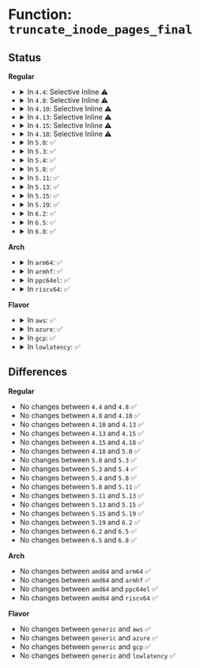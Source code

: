 # Function: <code>truncate_inode_pages_final</code>

## Status
<b>Regular</b>
<ul>
<li>
<details>
<summary>In <code>4.4</code>: Selective Inline ⚠️</summary>

```c
void truncate_inode_pages_final(struct address_space *mapping);
```

**Collision:** Unique Global

**Inline:** Selective

**Transformation:** False

**Instances:**

```
In mm/truncate.c (ffffffff8119f500)
Location: mm/truncate.c:403
Inline: True
Direct callers:
  - kernel/bpf/inode.c:bpf_evict_inode
  - fs/inode.c:evict
  - fs/block_dev.c:bdev_evict_inode
  - fs/proc/inode.c:proc_evict_inode
  - fs/kernfs/inode.c:kernfs_evict_inode
  - fs/ext4/inode.c:ext4_evict_inode
  - fs/ext4/inode.c:ext4_evict_inode
  - fs/fat/inode.c:fat_evict_inode
  - fs/ecryptfs/super.c:ecryptfs_evict_inode
  - fs/fuse/inode.c:fuse_evict_inode
  - fs/debugfs/inode.c:debugfs_evict_inode
```
**Symbols:**

```
ffffffff8119f500-ffffffff8119f552: truncate_inode_pages_final (STB_GLOBAL)
```
</details>
</li>
<li>
<details>
<summary>In <code>4.8</code>: Selective Inline ⚠️</summary>

```c
void truncate_inode_pages_final(struct address_space *mapping);
```

**Collision:** Unique Global

**Inline:** Selective

**Transformation:** False

**Instances:**

```
In mm/truncate.c (ffffffff811b5230)
Location: mm/truncate.c:414
Inline: True
Direct callers:
  - kernel/bpf/inode.c:bpf_evict_inode
  - fs/inode.c:evict
  - fs/block_dev.c:bdev_evict_inode
  - fs/proc/inode.c:proc_evict_inode
  - fs/kernfs/inode.c:kernfs_evict_inode
  - fs/ext4/inode.c:ext4_evict_inode
  - fs/ext4/inode.c:ext4_evict_inode
  - fs/fat/inode.c:fat_evict_inode
  - fs/ecryptfs/super.c:ecryptfs_evict_inode
  - fs/fuse/inode.c:fuse_evict_inode
  - fs/debugfs/inode.c:debugfs_evict_inode
```
**Symbols:**

```
ffffffff811b5230-ffffffff811b5282: truncate_inode_pages_final (STB_GLOBAL)
```
</details>
</li>
<li>
<details>
<summary>In <code>4.10</code>: Selective Inline ⚠️</summary>

```c
void truncate_inode_pages_final(struct address_space *mapping);
```

**Collision:** Unique Global

**Inline:** Selective

**Transformation:** False

**Instances:**

```
In mm/truncate.c (ffffffff811c5840)
Location: mm/truncate.c:443
Inline: True
Direct callers:
  - kernel/bpf/inode.c:bpf_evict_inode
  - fs/inode.c:evict
  - fs/block_dev.c:bdev_evict_inode
  - fs/proc/inode.c:proc_evict_inode
  - fs/kernfs/inode.c:kernfs_evict_inode
  - fs/ext4/inode.c:ext4_evict_inode
  - fs/ext4/inode.c:ext4_evict_inode
  - fs/fat/inode.c:fat_evict_inode
  - fs/ecryptfs/super.c:ecryptfs_evict_inode
  - fs/fuse/inode.c:fuse_evict_inode
  - fs/debugfs/inode.c:debugfs_evict_inode
```
**Symbols:**

```
ffffffff811c5840-ffffffff811c5892: truncate_inode_pages_final (STB_GLOBAL)
```
</details>
</li>
<li>
<details>
<summary>In <code>4.13</code>: Selective Inline ⚠️</summary>

```c
void truncate_inode_pages_final(struct address_space *mapping);
```

**Collision:** Unique Global

**Inline:** Selective

**Transformation:** False

**Instances:**

```
In mm/truncate.c (ffffffff811cdb50)
Location: mm/truncate.c:442
Inline: True
Direct callers:
  - kernel/bpf/inode.c:bpf_evict_inode
  - fs/inode.c:evict
  - fs/block_dev.c:bdev_evict_inode
  - fs/proc/inode.c:proc_evict_inode
  - fs/kernfs/inode.c:kernfs_evict_inode
  - fs/ext4/inode.c:ext4_evict_inode
  - fs/ext4/inode.c:ext4_evict_inode
  - fs/fat/inode.c:fat_evict_inode
  - fs/ecryptfs/super.c:ecryptfs_evict_inode
  - fs/fuse/inode.c:fuse_evict_inode
  - fs/debugfs/inode.c:debugfs_evict_inode
  - security/inode.c:securityfs_evict_inode
  - security/apparmor/apparmorfs.c:aafs_evict_inode
```
**Symbols:**

```
ffffffff811cdb50-ffffffff811cdba3: truncate_inode_pages_final (STB_GLOBAL)
```
</details>
</li>
<li>
<details>
<summary>In <code>4.15</code>: Selective Inline ⚠️</summary>

```c
void truncate_inode_pages_final(struct address_space *mapping);
```

**Collision:** Unique Global

**Inline:** Selective

**Transformation:** False

**Instances:**

```
In mm/truncate.c (ffffffff811e2f00)
Location: mm/truncate.c:495
Inline: True
Direct callers:
  - kernel/bpf/inode.c:bpf_evict_inode
  - fs/inode.c:evict
  - fs/block_dev.c:bdev_evict_inode
  - fs/proc/inode.c:proc_evict_inode
  - fs/kernfs/inode.c:kernfs_evict_inode
  - fs/ext4/inode.c:ext4_evict_inode
  - fs/ext4/inode.c:ext4_evict_inode
  - fs/fat/inode.c:fat_evict_inode
  - fs/ecryptfs/super.c:ecryptfs_evict_inode
  - fs/fuse/inode.c:fuse_evict_inode
  - fs/debugfs/inode.c:debugfs_evict_inode
  - security/inode.c:securityfs_evict_inode
  - security/apparmor/apparmorfs.c:aafs_evict_inode
```
**Symbols:**

```
ffffffff811e2f00-ffffffff811e2f51: truncate_inode_pages_final (STB_GLOBAL)
```
</details>
</li>
<li>
<details>
<summary>In <code>4.18</code>: Selective Inline ⚠️</summary>

```c
void truncate_inode_pages_final(struct address_space *mapping);
```

**Collision:** Unique Global

**Inline:** Selective

**Transformation:** False

**Instances:**

```
In mm/truncate.c (ffffffff81204560)
Location: mm/truncate.c:491
Inline: True
Direct callers:
  - kernel/bpf/inode.c:bpf_evict_inode
  - fs/inode.c:evict
  - fs/block_dev.c:bdev_evict_inode
  - fs/proc/inode.c:proc_evict_inode
  - fs/kernfs/inode.c:kernfs_evict_inode
  - fs/ext4/inode.c:ext4_evict_inode
  - fs/ext4/inode.c:ext4_evict_inode
  - fs/fat/inode.c:fat_evict_inode
  - fs/ecryptfs/super.c:ecryptfs_evict_inode
  - fs/fuse/inode.c:fuse_evict_inode
  - fs/debugfs/inode.c:debugfs_evict_inode
  - security/inode.c:securityfs_evict_inode
  - security/apparmor/apparmorfs.c:aafs_evict_inode
```
**Symbols:**

```
ffffffff81204560-ffffffff812045b6: truncate_inode_pages_final (STB_GLOBAL)
```
</details>
</li>
<li>
<details>
<summary>In <code>5.0</code>: ✅</summary>

```c
void truncate_inode_pages_final(struct address_space *mapping);
```

**Collision:** Unique Global

**Inline:** No

**Transformation:** False

**Instances:**

```
In mm/truncate.c (ffffffff81216f20)
Location: mm/truncate.c:488
Inline: False
Direct callers:
  - kernel/bpf/inode.c:bpf_evict_inode
  - fs/inode.c:evict
  - fs/block_dev.c:bdev_evict_inode
  - fs/proc/inode.c:proc_evict_inode
  - fs/kernfs/inode.c:kernfs_evict_inode
  - fs/ext4/inode.c:ext4_evict_inode
  - fs/ext4/inode.c:ext4_evict_inode
  - fs/fat/inode.c:fat_evict_inode
  - fs/ecryptfs/super.c:ecryptfs_evict_inode
  - fs/fuse/inode.c:fuse_evict_inode
  - fs/debugfs/inode.c:debugfs_evict_inode
  - security/inode.c:securityfs_evict_inode
  - security/apparmor/apparmorfs.c:aafs_evict_inode
```
**Symbols:**

```
ffffffff81216f20-ffffffff81216f73: truncate_inode_pages_final (STB_GLOBAL)
```
</details>
</li>
<li>
<details>
<summary>In <code>5.3</code>: ✅</summary>

```c
void truncate_inode_pages_final(struct address_space *mapping);
```

**Collision:** Unique Global

**Inline:** No

**Transformation:** False

**Instances:**

```
In mm/truncate.c (ffffffff81226880)
Location: mm/truncate.c:489
Inline: False
Direct callers:
  - fs/inode.c:evict
  - fs/block_dev.c:bdev_evict_inode
  - fs/proc/inode.c:proc_evict_inode
  - fs/kernfs/inode.c:kernfs_evict_inode
  - fs/ext4/inode.c:ext4_evict_inode
  - fs/ext4/inode.c:ext4_evict_inode
  - fs/fat/inode.c:fat_evict_inode
  - fs/ecryptfs/super.c:ecryptfs_evict_inode
```
**Symbols:**

```
ffffffff81226880-ffffffff812268d5: truncate_inode_pages_final (STB_GLOBAL)
```
</details>
</li>
<li>
<details>
<summary>In <code>5.4</code>: ✅</summary>

```c
void truncate_inode_pages_final(struct address_space *mapping);
```

**Collision:** Unique Global

**Inline:** No

**Transformation:** False

**Instances:**

```
In mm/truncate.c (ffffffff812346f0)
Location: mm/truncate.c:489
Inline: False
Direct callers:
  - fs/inode.c:evict
  - fs/block_dev.c:bdev_evict_inode
  - fs/proc/inode.c:proc_evict_inode
  - fs/kernfs/inode.c:kernfs_evict_inode
  - fs/ext4/inode.c:ext4_evict_inode
  - fs/ext4/inode.c:ext4_evict_inode
  - fs/fat/inode.c:fat_evict_inode
  - fs/ecryptfs/super.c:ecryptfs_evict_inode
```
**Symbols:**

```
ffffffff812346f0-ffffffff81234745: truncate_inode_pages_final (STB_GLOBAL)
```
</details>
</li>
<li>
<details>
<summary>In <code>5.8</code>: ✅</summary>

```c
void truncate_inode_pages_final(struct address_space *mapping);
```

**Collision:** Unique Global

**Inline:** No

**Transformation:** False

**Instances:**

```
In mm/truncate.c (ffffffff81261cb0)
Location: mm/truncate.c:489
Inline: False
Direct callers:
  - fs/inode.c:evict
  - fs/block_dev.c:bdev_evict_inode
  - fs/proc/inode.c:proc_evict_inode
  - fs/kernfs/inode.c:kernfs_evict_inode
  - fs/ext4/inode.c:ext4_evict_inode
  - fs/ext4/inode.c:ext4_evict_inode
  - fs/fat/inode.c:fat_evict_inode
  - fs/ecryptfs/super.c:ecryptfs_evict_inode
  - fs/fuse/inode.c:fuse_evict_inode
```
**Symbols:**

```
ffffffff81261cb0-ffffffff81261d05: truncate_inode_pages_final (STB_GLOBAL)
```
</details>
</li>
<li>
<details>
<summary>In <code>5.11</code>: ✅</summary>

```c
void truncate_inode_pages_final(struct address_space *mapping);
```

**Collision:** Unique Global

**Inline:** No

**Transformation:** False

**Instances:**

```
In mm/truncate.c (ffffffff8126bfb0)
Location: mm/truncate.c:489
Inline: False
Direct callers:
  - fs/inode.c:evict
  - fs/block_dev.c:bdev_evict_inode
  - fs/proc/inode.c:proc_evict_inode
  - fs/kernfs/inode.c:kernfs_evict_inode
  - fs/ext4/inode.c:ext4_evict_inode
  - fs/ext4/inode.c:ext4_evict_inode
  - fs/fat/inode.c:fat_evict_inode
  - fs/ecryptfs/super.c:ecryptfs_evict_inode
  - fs/fuse/inode.c:fuse_evict_inode
```
**Symbols:**

```
ffffffff8126bfb0-ffffffff8126c005: truncate_inode_pages_final (STB_GLOBAL)
```
</details>
</li>
<li>
<details>
<summary>In <code>5.13</code>: ✅</summary>

```c
void truncate_inode_pages_final(struct address_space *mapping);
```

**Collision:** Unique Global

**Inline:** No

**Transformation:** False

**Instances:**

```
In mm/truncate.c (ffffffff81270eb0)
Location: mm/truncate.c:437
Inline: False
Direct callers:
  - fs/inode.c:evict
  - fs/block_dev.c:bdev_evict_inode
  - fs/proc/inode.c:proc_evict_inode
  - fs/kernfs/inode.c:kernfs_evict_inode
  - fs/ext4/inode.c:ext4_evict_inode
  - fs/ext4/inode.c:ext4_evict_inode
  - fs/fat/inode.c:fat_evict_inode
  - fs/ecryptfs/super.c:ecryptfs_evict_inode
  - fs/fuse/inode.c:fuse_evict_inode
```
**Symbols:**

```
ffffffff81270eb0-ffffffff81270f00: truncate_inode_pages_final (STB_GLOBAL)
```
</details>
</li>
<li>
<details>
<summary>In <code>5.15</code>: ✅</summary>

```c
void truncate_inode_pages_final(struct address_space *mapping);
```

**Collision:** Unique Global

**Inline:** No

**Transformation:** False

**Instances:**

```
In mm/truncate.c (ffffffff812ade70)
Location: mm/truncate.c:438
Inline: False
Direct callers:
  - fs/inode.c:evict
  - fs/proc/inode.c:proc_evict_inode
  - fs/kernfs/inode.c:kernfs_evict_inode
  - fs/ext4/inode.c:ext4_evict_inode
  - fs/ext4/inode.c:ext4_evict_inode
  - fs/fat/inode.c:fat_evict_inode
  - fs/ecryptfs/super.c:ecryptfs_evict_inode
  - fs/fuse/inode.c:fuse_evict_inode
  - block/bdev.c:bdev_evict_inode
```
**Symbols:**

```
ffffffff812ade70-ffffffff812adec3: truncate_inode_pages_final (STB_GLOBAL)
```
</details>
</li>
<li>
<details>
<summary>In <code>5.19</code>: ✅</summary>

```c
void truncate_inode_pages_final(struct address_space *mapping);
```

**Collision:** Unique Global

**Inline:** No

**Transformation:** False

**Instances:**

```
In mm/truncate.c (ffffffff81308a60)
Location: mm/truncate.c:465
Inline: False
Direct callers:
  - fs/inode.c:evict
  - fs/proc/inode.c:proc_evict_inode
  - fs/kernfs/inode.c:kernfs_evict_inode
  - fs/ext4/inode.c:ext4_evict_inode
  - fs/ext4/inode.c:ext4_evict_inode
  - fs/fat/inode.c:fat_evict_inode
  - fs/ecryptfs/super.c:ecryptfs_evict_inode
  - fs/fuse/inode.c:fuse_evict_inode
  - block/bdev.c:bdev_evict_inode
```
**Symbols:**

```
ffffffff81308a60-ffffffff81308ab2: truncate_inode_pages_final (STB_GLOBAL)
```
</details>
</li>
<li>
<details>
<summary>In <code>6.2</code>: ✅</summary>

```c
void truncate_inode_pages_final(struct address_space *mapping);
```

**Collision:** Unique Global

**Inline:** No

**Transformation:** False

**Instances:**

```
In mm/truncate.c (ffffffff81372860)
Location: mm/truncate.c:461
Inline: False
Direct callers:
  - fs/inode.c:evict
  - fs/proc/inode.c:proc_evict_inode
  - fs/kernfs/inode.c:kernfs_evict_inode
  - fs/ext4/inode.c:ext4_evict_inode
  - fs/ext4/inode.c:ext4_evict_inode
  - fs/fat/inode.c:fat_evict_inode
  - fs/ecryptfs/super.c:ecryptfs_evict_inode
  - fs/fuse/inode.c:fuse_evict_inode
  - block/bdev.c:bdev_evict_inode
```
**Symbols:**

```
ffffffff81372860-ffffffff813728b2: truncate_inode_pages_final (STB_GLOBAL)
```
</details>
</li>
<li>
<details>
<summary>In <code>6.5</code>: ✅</summary>

```c
void truncate_inode_pages_final(struct address_space *mapping);
```

**Collision:** Unique Global

**Inline:** No

**Transformation:** False

**Instances:**

```
In mm/truncate.c (ffffffff813a49d0)
Location: mm/truncate.c:462
Inline: False
Direct callers:
  - fs/inode.c:evict
  - fs/proc/inode.c:proc_evict_inode
  - fs/kernfs/inode.c:kernfs_evict_inode
  - fs/ext4/inode.c:ext4_evict_inode
  - fs/ext4/inode.c:ext4_evict_inode
  - fs/fat/inode.c:fat_evict_inode
  - fs/ecryptfs/super.c:ecryptfs_evict_inode
  - fs/fuse/inode.c:fuse_evict_inode
  - block/bdev.c:bdev_evict_inode
```
**Symbols:**

```
ffffffff813a49d0-ffffffff813a4a1f: truncate_inode_pages_final (STB_GLOBAL)
```
</details>
</li>
<li>
<details>
<summary>In <code>6.8</code>: ✅</summary>

```c
void truncate_inode_pages_final(struct address_space *mapping);
```

**Collision:** Unique Global

**Inline:** No

**Transformation:** False

**Instances:**

```
In mm/truncate.c (ffffffff813ce530)
Location: mm/truncate.c:452
Inline: False
Direct callers:
  - fs/inode.c:evict
  - fs/proc/inode.c:proc_evict_inode
  - fs/kernfs/inode.c:kernfs_evict_inode
  - fs/ext4/inode.c:ext4_evict_inode
  - fs/ext4/inode.c:ext4_evict_inode
  - fs/fat/inode.c:fat_evict_inode
  - fs/ecryptfs/super.c:ecryptfs_evict_inode
  - fs/fuse/inode.c:fuse_evict_inode
  - block/bdev.c:bdev_evict_inode
```
**Symbols:**

```
ffffffff813ce530-ffffffff813ce57f: truncate_inode_pages_final (STB_GLOBAL)
```
</details>
</li>
</ul>
<b>Arch</b>
<ul>
<li>
<details>
<summary>In <code>arm64</code>: ✅</summary>

```c
void truncate_inode_pages_final(struct address_space *mapping);
```

**Collision:** Unique Global

**Inline:** No

**Transformation:** False

**Instances:**

```
In mm/truncate.c (ffff8000102c4c70)
Location: mm/truncate.c:489
Inline: False
Direct callers:
  - fs/inode.c:evict
  - fs/block_dev.c:bdev_evict_inode
  - fs/proc/inode.c:proc_evict_inode
  - fs/kernfs/inode.c:kernfs_evict_inode
  - fs/ext4/inode.c:ext4_evict_inode
  - fs/ext4/inode.c:ext4_evict_inode
  - fs/fat/inode.c:fat_evict_inode
  - fs/ecryptfs/super.c:ecryptfs_evict_inode
```
**Symbols:**

```
ffff8000102c4c70-ffff8000102c4d70: truncate_inode_pages_final (STB_GLOBAL)
```
</details>
</li>
<li>
<details>
<summary>In <code>armhf</code>: ✅</summary>

```c
void truncate_inode_pages_final(struct address_space *mapping);
```

**Collision:** Unique Global

**Inline:** No

**Transformation:** False

**Instances:**

```
In mm/truncate.c (c04ef534)
Location: mm/truncate.c:489
Inline: False
Direct callers:
  - fs/inode.c:evict
  - fs/block_dev.c:bdev_evict_inode
  - fs/proc/inode.c:proc_evict_inode
  - fs/kernfs/inode.c:kernfs_evict_inode
  - fs/ext4/inode.c:ext4_evict_inode
  - fs/ext4/inode.c:ext4_evict_inode
  - fs/fat/inode.c:fat_evict_inode
  - fs/ecryptfs/super.c:ecryptfs_evict_inode
```
**Symbols:**

```
c04ef534-c04ef5bc: truncate_inode_pages_final (STB_GLOBAL)
```
</details>
</li>
<li>
<details>
<summary>In <code>ppc64el</code>: ✅</summary>

```c
void truncate_inode_pages_final(struct address_space *mapping);
```

**Collision:** Unique Global

**Inline:** No

**Transformation:** False

**Instances:**

```
In mm/truncate.c (c00000000037f3e0)
Location: mm/truncate.c:489
Inline: False
Direct callers:
  - fs/inode.c:evict
  - fs/block_dev.c:bdev_evict_inode
  - fs/proc/inode.c:proc_evict_inode
  - fs/kernfs/inode.c:kernfs_evict_inode
  - fs/ext4/inode.c:ext4_evict_inode
  - fs/ext4/inode.c:ext4_evict_inode
  - fs/fat/inode.c:fat_evict_inode
  - fs/ecryptfs/super.c:ecryptfs_evict_inode
```
**Symbols:**

```
c00000000037f3e0-c00000000037f4c0: truncate_inode_pages_final (STB_GLOBAL)
```
</details>
</li>
<li>
<details>
<summary>In <code>riscv64</code>: ✅</summary>

```c
void truncate_inode_pages_final(struct address_space *mapping);
```

**Collision:** Unique Global

**Inline:** No

**Transformation:** False

**Instances:**

```
In mm/truncate.c (ffffffe0001e53e0)
Location: mm/truncate.c:489
Inline: False
Direct callers:
  - fs/inode.c:evict
  - fs/block_dev.c:bdev_evict_inode
  - fs/proc/inode.c:proc_evict_inode
  - fs/kernfs/inode.c:kernfs_evict_inode
  - fs/ext4/inode.c:ext4_evict_inode
  - fs/ext4/inode.c:ext4_evict_inode
  - fs/fat/inode.c:fat_evict_inode
  - fs/ecryptfs/super.c:ecryptfs_evict_inode
```
**Symbols:**

```
ffffffe0001e53e0-ffffffe0001e5476: truncate_inode_pages_final (STB_GLOBAL)
```
</details>
</li>
</ul>
<b>Flavor</b>
<ul>
<li>
<details>
<summary>In <code>aws</code>: ✅</summary>

```c
void truncate_inode_pages_final(struct address_space *mapping);
```

**Collision:** Unique Global

**Inline:** No

**Transformation:** False

**Instances:**

```
In mm/truncate.c (ffffffff8122cd40)
Location: mm/truncate.c:489
Inline: False
Direct callers:
  - fs/inode.c:evict
  - fs/block_dev.c:bdev_evict_inode
  - fs/proc/inode.c:proc_evict_inode
  - fs/kernfs/inode.c:kernfs_evict_inode
  - fs/ext4/inode.c:ext4_evict_inode
  - fs/ext4/inode.c:ext4_evict_inode
  - fs/fat/inode.c:fat_evict_inode
  - fs/ecryptfs/super.c:ecryptfs_evict_inode
```
**Symbols:**

```
ffffffff8122cd40-ffffffff8122cd95: truncate_inode_pages_final (STB_GLOBAL)
```
</details>
</li>
<li>
<details>
<summary>In <code>azure</code>: ✅</summary>

```c
void truncate_inode_pages_final(struct address_space *mapping);
```

**Collision:** Unique Global

**Inline:** No

**Transformation:** False

**Instances:**

```
In mm/truncate.c (ffffffff8121fe20)
Location: mm/truncate.c:489
Inline: False
Direct callers:
  - fs/inode.c:evict
  - fs/block_dev.c:bdev_evict_inode
  - fs/proc/inode.c:proc_evict_inode
  - fs/kernfs/inode.c:kernfs_evict_inode
  - fs/ext4/inode.c:ext4_evict_inode
  - fs/ext4/inode.c:ext4_evict_inode
  - fs/fat/inode.c:fat_evict_inode
  - fs/ecryptfs/super.c:ecryptfs_evict_inode
```
**Symbols:**

```
ffffffff8121fe20-ffffffff8121fe6f: truncate_inode_pages_final (STB_GLOBAL)
```
</details>
</li>
<li>
<details>
<summary>In <code>gcp</code>: ✅</summary>

```c
void truncate_inode_pages_final(struct address_space *mapping);
```

**Collision:** Unique Global

**Inline:** No

**Transformation:** False

**Instances:**

```
In mm/truncate.c (ffffffff8122aae0)
Location: mm/truncate.c:489
Inline: False
Direct callers:
  - fs/inode.c:evict
  - fs/block_dev.c:bdev_evict_inode
  - fs/proc/inode.c:proc_evict_inode
  - fs/kernfs/inode.c:kernfs_evict_inode
  - fs/ext4/inode.c:ext4_evict_inode
  - fs/ext4/inode.c:ext4_evict_inode
  - fs/fat/inode.c:fat_evict_inode
  - fs/ecryptfs/super.c:ecryptfs_evict_inode
```
**Symbols:**

```
ffffffff8122aae0-ffffffff8122ab35: truncate_inode_pages_final (STB_GLOBAL)
```
</details>
</li>
<li>
<details>
<summary>In <code>lowlatency</code>: ✅</summary>

```c
void truncate_inode_pages_final(struct address_space *mapping);
```

**Collision:** Unique Global

**Inline:** No

**Transformation:** False

**Instances:**

```
In mm/truncate.c (ffffffff81239ef0)
Location: mm/truncate.c:489
Inline: False
Direct callers:
  - fs/inode.c:evict
  - fs/block_dev.c:bdev_evict_inode
  - fs/proc/inode.c:proc_evict_inode
  - fs/kernfs/inode.c:kernfs_evict_inode
  - fs/ext4/inode.c:ext4_evict_inode
  - fs/ext4/inode.c:ext4_evict_inode
  - fs/fat/inode.c:fat_evict_inode
  - fs/ecryptfs/super.c:ecryptfs_evict_inode
```
**Symbols:**

```
ffffffff81239ef0-ffffffff81239f3c: truncate_inode_pages_final (STB_GLOBAL)
```
</details>
</li>
</ul>

## Differences
<b>Regular</b>
<ul>
<li>
No changes between <code>4.4</code> and <code>4.8</code> ✅
</li>
<li>
No changes between <code>4.8</code> and <code>4.10</code> ✅
</li>
<li>
No changes between <code>4.10</code> and <code>4.13</code> ✅
</li>
<li>
No changes between <code>4.13</code> and <code>4.15</code> ✅
</li>
<li>
No changes between <code>4.15</code> and <code>4.18</code> ✅
</li>
<li>
No changes between <code>4.18</code> and <code>5.0</code> ✅
</li>
<li>
No changes between <code>5.0</code> and <code>5.3</code> ✅
</li>
<li>
No changes between <code>5.3</code> and <code>5.4</code> ✅
</li>
<li>
No changes between <code>5.4</code> and <code>5.8</code> ✅
</li>
<li>
No changes between <code>5.8</code> and <code>5.11</code> ✅
</li>
<li>
No changes between <code>5.11</code> and <code>5.13</code> ✅
</li>
<li>
No changes between <code>5.13</code> and <code>5.15</code> ✅
</li>
<li>
No changes between <code>5.15</code> and <code>5.19</code> ✅
</li>
<li>
No changes between <code>5.19</code> and <code>6.2</code> ✅
</li>
<li>
No changes between <code>6.2</code> and <code>6.5</code> ✅
</li>
<li>
No changes between <code>6.5</code> and <code>6.8</code> ✅
</li>
</ul>
<b>Arch</b>
<ul>
<li>
No changes between <code>amd64</code> and <code>arm64</code> ✅
</li>
<li>
No changes between <code>amd64</code> and <code>armhf</code> ✅
</li>
<li>
No changes between <code>amd64</code> and <code>ppc64el</code> ✅
</li>
<li>
No changes between <code>amd64</code> and <code>riscv64</code> ✅
</li>
</ul>
<b>Flavor</b>
<ul>
<li>
No changes between <code>generic</code> and <code>aws</code> ✅
</li>
<li>
No changes between <code>generic</code> and <code>azure</code> ✅
</li>
<li>
No changes between <code>generic</code> and <code>gcp</code> ✅
</li>
<li>
No changes between <code>generic</code> and <code>lowlatency</code> ✅
</li>
</ul>
